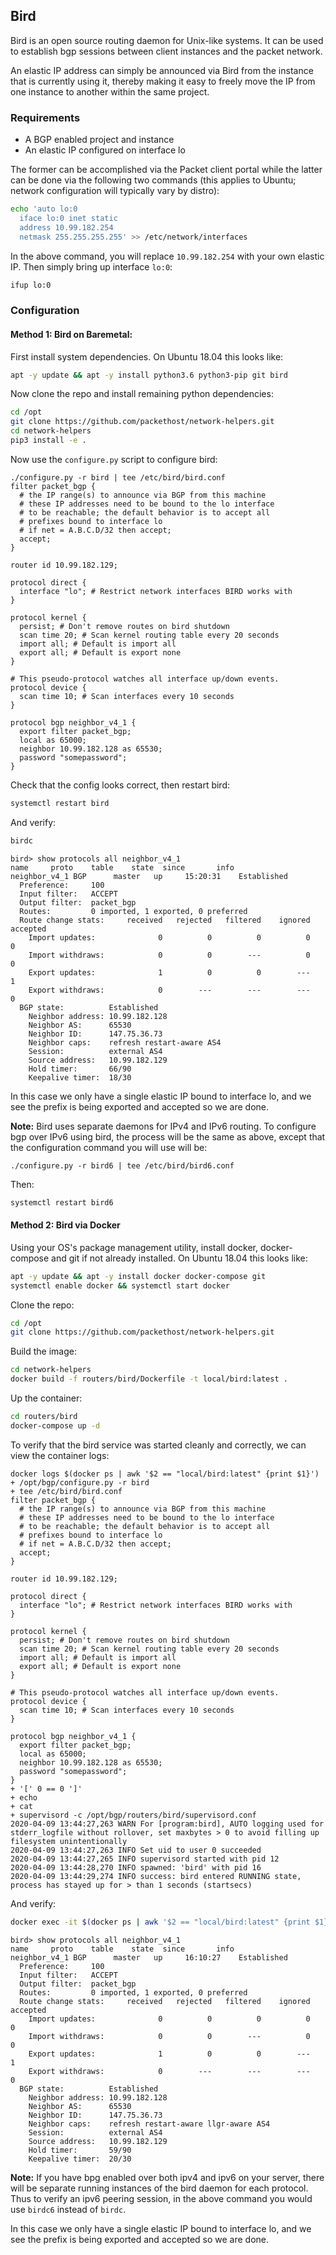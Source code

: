## Bird

Bird is an open source routing daemon for Unix-like systems. It can be used to establish bgp sessions between client instances and the packet network.

An elastic IP address can simply be announced via Bird from the instance that is currently using it, thereby making it easy to freely move the IP from one instance to another within the same project.

### Requirements

* A BGP enabled project and instance
* An elastic IP configured on interface lo

The former can be accomplished via the Packet client portal while the latter can be done via the following two commands (this applies to Ubuntu; network configuration will typically vary by distro):

```bash
echo 'auto lo:0
  iface lo:0 inet static
  address 10.99.182.254
  netmask 255.255.255.255' >> /etc/network/interfaces
```

In the above command, you will replace `10.99.182.254` with your own elastic IP. Then simply bring up interface `lo:0`:

```bash
ifup lo:0
```

### Configuration

#### Method 1: Bird on Baremetal:

First install system dependencies. On Ubuntu 18.04 this looks like:

```bash
apt -y update && apt -y install python3.6 python3-pip git bird
```

Now clone the repo and install remaining python dependencies:

```bash
cd /opt
git clone https://github.com/packethost/network-helpers.git
cd network-helpers
pip3 install -e .
```

Now use the `configure.py` script to configure bird:

```
./configure.py -r bird | tee /etc/bird/bird.conf
filter packet_bgp {
  # the IP range(s) to announce via BGP from this machine
  # these IP addresses need to be bound to the lo interface
  # to be reachable; the default behavior is to accept all
  # prefixes bound to interface lo
  # if net = A.B.C.D/32 then accept;
  accept;
}

router id 10.99.182.129;

protocol direct {
  interface "lo"; # Restrict network interfaces BIRD works with
}

protocol kernel {
  persist; # Don't remove routes on bird shutdown
  scan time 20; # Scan kernel routing table every 20 seconds
  import all; # Default is import all
  export all; # Default is export none
}

# This pseudo-protocol watches all interface up/down events.
protocol device {
  scan time 10; # Scan interfaces every 10 seconds
}

protocol bgp neighbor_v4_1 {
  export filter packet_bgp;
  local as 65000;
  neighbor 10.99.182.128 as 65530;
  password "somepassword";
}
```

Check that the config looks correct, then restart bird:

```bash
systemctl restart bird
```

And verify:

```bash
birdc
```
```
bird> show protocols all neighbor_v4_1
name     proto    table    state  since       info
neighbor_v4_1 BGP      master   up     15:20:31    Established   
  Preference:     100
  Input filter:   ACCEPT
  Output filter:  packet_bgp
  Routes:         0 imported, 1 exported, 0 preferred
  Route change stats:     received   rejected   filtered    ignored   accepted
    Import updates:              0          0          0          0          0
    Import withdraws:            0          0        ---          0          0
    Export updates:              1          0          0        ---          1
    Export withdraws:            0        ---        ---        ---          0
  BGP state:          Established
    Neighbor address: 10.99.182.128
    Neighbor AS:      65530
    Neighbor ID:      147.75.36.73
    Neighbor caps:    refresh restart-aware AS4
    Session:          external AS4
    Source address:   10.99.182.129
    Hold timer:       66/90
    Keepalive timer:  18/30
```

In this case we only have a single elastic IP bound to interface lo, and we see the prefix is being exported and accepted so we are done.

**Note:** Bird uses separate daemons for IPv4 and IPv6 routing. To configure bgp over IPv6 using bird, the process will be the same as  above, except that the configuration command you will use will be:

```
./configure.py -r bird6 | tee /etc/bird/bird6.conf
```

Then:

```bash
systemctl restart bird6
```

#### Method 2: Bird via Docker

Using your OS's package management utility, install docker, docker-compose and git if not already installed. On Ubuntu 18.04 this looks like:

```bash
apt -y update && apt -y install docker docker-compose git
systemctl enable docker && systemctl start docker
```

Clone the repo:

```bash
cd /opt
git clone https://github.com/packethost/network-helpers.git
```

Build the image:

```bash
cd network-helpers
docker build -f routers/bird/Dockerfile -t local/bird:latest .
```

Up the container:

```bash
cd routers/bird
docker-compose up -d
```

To verify that the bird service was started cleanly and correctly, we can view the container logs:

```
docker logs $(docker ps | awk '$2 == "local/bird:latest" {print $1}')
+ /opt/bgp/configure.py -r bird
+ tee /etc/bird/bird.conf
filter packet_bgp {
  # the IP range(s) to announce via BGP from this machine
  # these IP addresses need to be bound to the lo interface
  # to be reachable; the default behavior is to accept all
  # prefixes bound to interface lo
  # if net = A.B.C.D/32 then accept;
  accept;
}

router id 10.99.182.129;

protocol direct {
  interface "lo"; # Restrict network interfaces BIRD works with
}

protocol kernel {
  persist; # Don't remove routes on bird shutdown
  scan time 20; # Scan kernel routing table every 20 seconds
  import all; # Default is import all
  export all; # Default is export none
}

# This pseudo-protocol watches all interface up/down events.
protocol device {
  scan time 10; # Scan interfaces every 10 seconds
}

protocol bgp neighbor_v4_1 {
  export filter packet_bgp;
  local as 65000;
  neighbor 10.99.182.128 as 65530;
  password "somepassword";
}
+ '[' 0 == 0 ']'
+ echo
+ cat
+ supervisord -c /opt/bgp/routers/bird/supervisord.conf
2020-04-09 13:44:27,263 WARN For [program:bird], AUTO logging used for stderr_logfile without rollover, set maxbytes > 0 to avoid filling up filesystem unintentionally
2020-04-09 13:44:27,263 INFO Set uid to user 0 succeeded
2020-04-09 13:44:27,265 INFO supervisord started with pid 12
2020-04-09 13:44:28,270 INFO spawned: 'bird' with pid 16
2020-04-09 13:44:29,274 INFO success: bird entered RUNNING state, process has stayed up for > than 1 seconds (startsecs)
```

And verify:

```bash
docker exec -it $(docker ps | awk '$2 == "local/bird:latest" {print $1}') birdc
```
```
bird> show protocols all neighbor_v4_1
name     proto    table    state  since       info
neighbor_v4_1 BGP      master   up     16:10:27    Established   
  Preference:     100
  Input filter:   ACCEPT
  Output filter:  packet_bgp
  Routes:         0 imported, 1 exported, 0 preferred
  Route change stats:     received   rejected   filtered    ignored   accepted
    Import updates:              0          0          0          0          0
    Import withdraws:            0          0        ---          0          0
    Export updates:              1          0          0        ---          1
    Export withdraws:            0        ---        ---        ---          0
  BGP state:          Established
    Neighbor address: 10.99.182.128
    Neighbor AS:      65530
    Neighbor ID:      147.75.36.73
    Neighbor caps:    refresh restart-aware llgr-aware AS4
    Session:          external AS4
    Source address:   10.99.182.129
    Hold timer:       59/90
    Keepalive timer:  20/30
```

**Note:** If you have bpg enabled over both ipv4 and ipv6 on your server, there will be separate running instances of the bird daemon for each protocol. Thus to verify an ipv6 peering session, in the above command you would use `birdc6` instead of `birdc`.

In this case we only have a single elastic IP bound to interface lo, and we see the prefix is being exported and accepted so we are done.
